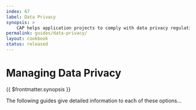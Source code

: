 ```yaml
---
index: 67
label: Data Privacy
synopsis: >
    CAP helps application projects to comply with data privacy regulations using SAP Business Technology Platform (BTP) services.
permalink: guides/data-privacy/
layout: cookbook
status: released
---
```


# Managing Data Privacy


{{ $frontmatter.synopsis }}


The following guides give detailed information to each of these options...

<!-- <script setup>
import { data as pages } from './index.data.js'
</script>

<br>
<IndexList :pages='pages' /> -->


